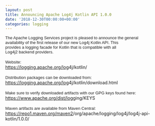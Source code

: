 ```yaml
---
layout: post
title: Announcing Apache Log4j Kotlin API 1.0.0
date: '2018-12-30T00:00:00+00:00'
categories: logging
---
```

<span style="color: #222222; font-family: Arial, Helvetica, sans-serif; font-size: small;">The Apache Logging Services project is pleased to announce the general</span><br style="color: #222222; font-family: Arial, Helvetica, sans-serif; font-size: small;" /><span style="color: #222222; font-family: Arial, Helvetica, sans-serif; font-size: small;">availability of the first release of our new Log4j Kotlin API. This</span><br style="color: #222222; font-family: Arial, Helvetica, sans-serif; font-size: small;" /><span style="color: #222222; font-family: Arial, Helvetica, sans-serif; font-size: small;">provides a logging facade for Kotlin that is compatible with all</span><br style="color: #222222; font-family: Arial, Helvetica, sans-serif; font-size: small;" /><span style="color: #222222; font-family: Arial, Helvetica, sans-serif; font-size: small;">Log4j2 backend providers.</span><br style="color: #222222; font-family: Arial, Helvetica, sans-serif; font-size: small;" /><br style="color: #222222; font-family: Arial, Helvetica, sans-serif; font-size: small;" /><span style="color: #222222; font-family: Arial, Helvetica, sans-serif; font-size: small;">Website:</span><br style="color: #222222; font-family: Arial, Helvetica, sans-serif; font-size: small;" /><a href="https://logging.apache.org/log4j/kotlin/" rel="noreferrer" target="_blank" data-saferedirecturl="https://www.google.com/url?q=https://logging.apache.org/log4j/kotlin/&amp;source=gmail&amp;ust=1546251118378000&amp;usg=AFQjCNGOqllEetyai8-WgPgU2hGdWCzoUQ" style="color: #1155cc; font-family: Arial, Helvetica, sans-serif; font-size: small;">https://logging.apache.org/log<wbr />4j/kotlin/</a><br style="color: #222222; font-family: Arial, Helvetica, sans-serif; font-size: small;" /><br style="color: #222222; font-family: Arial, Helvetica, sans-serif; font-size: small;" /><span style="color: #222222; font-family: Arial, Helvetica, sans-serif; font-size: small;">Distribution packages can be downloaded from:</span><br style="color: #222222; font-family: Arial, Helvetica, sans-serif; font-size: small;" /><a href="https://logging.apache.org/log4j/kotlin/download.html" rel="noreferrer" target="_blank" data-saferedirecturl="https://www.google.com/url?q=https://logging.apache.org/log4j/kotlin/download.html&amp;source=gmail&amp;ust=1546251118378000&amp;usg=AFQjCNHYTjqvImVJ4sy5t23yrvv6P7F19w" style="color: #1155cc; font-family: Arial, Helvetica, sans-serif; font-size: small;">https://logging.apache.org/log<wbr />4j/kotlin/download.html</a><br style="color: #222222; font-family: Arial, Helvetica, sans-serif; font-size: small;" /><br style="color: #222222; font-family: Arial, Helvetica, sans-serif; font-size: small;" /><span style="color: #222222; font-family: Arial, Helvetica, sans-serif; font-size: small;">Make sure to verify downloaded artifacts with our GPG keys found here:</span><br style="color: #222222; font-family: Arial, Helvetica, sans-serif; font-size: small;" /><a href="https://www.apache.org/dist/logging/KEYS" rel="noreferrer" target="_blank" data-saferedirecturl="https://www.google.com/url?q=https://www.apache.org/dist/logging/KEYS&amp;source=gmail&amp;ust=1546251118378000&amp;usg=AFQjCNGHoCD_GGNaAqYGu526MG6z2TfaJQ" style="color: #1155cc; font-family: Arial, Helvetica, sans-serif; font-size: small;">https://www.apache.org/dist/lo<wbr />gging/KEYS</a><br style="color: #222222; font-family: Arial, Helvetica, sans-serif; font-size: small;" /><br style="color: #222222; font-family: Arial, Helvetica, sans-serif; font-size: small;" /><span style="color: #222222; font-family: Arial, Helvetica, sans-serif; font-size: small;">Maven artifacts are available from Maven Central:</span><br style="color: #222222; font-family: Arial, Helvetica, sans-serif; font-size: small;" /><a href="https://repo1.maven.org/maven2/org/apache/logging/log4j/log4j-api-kotlin/1.0.0/" rel="noreferrer" target="_blank" data-saferedirecturl="https://www.google.com/url?q=https://repo1.maven.org/maven2/org/apache/logging/log4j/log4j-api-kotlin/1.0.0/&amp;source=gmail&amp;ust=1546251118378000&amp;usg=AFQjCNH2twgj0UOeSm1iEN-tblBxIfVGLQ" style="color: #1155cc; font-family: Arial, Helvetica, sans-serif; font-size: small;">https://repo1.maven.org/maven2<wbr />/org/apache/logging/log4j/<wbr />log4j-api-kotlin/1.0.0/</a>
